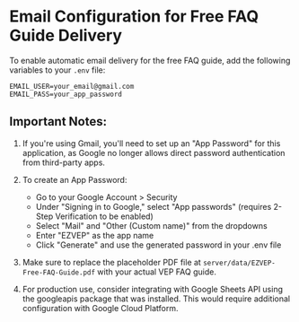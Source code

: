 # Email Configuration for Free FAQ Guide Delivery

To enable automatic email delivery for the free FAQ guide, add the following variables to your `.env` file:

```
EMAIL_USER=your_email@gmail.com
EMAIL_PASS=your_app_password
```

## Important Notes:

1. If you're using Gmail, you'll need to set up an "App Password" for this application, as Google no longer allows direct password authentication from third-party apps.

2. To create an App Password:
   - Go to your Google Account > Security
   - Under "Signing in to Google," select "App passwords" (requires 2-Step Verification to be enabled)
   - Select "Mail" and "Other (Custom name)" from the dropdowns
   - Enter "EZVEP" as the app name
   - Click "Generate" and use the generated password in your .env file

3. Make sure to replace the placeholder PDF file at `server/data/EZVEP-Free-FAQ-Guide.pdf` with your actual VEP FAQ guide.

4. For production use, consider integrating with Google Sheets API using the googleapis package that was installed. This would require additional configuration with Google Cloud Platform.
